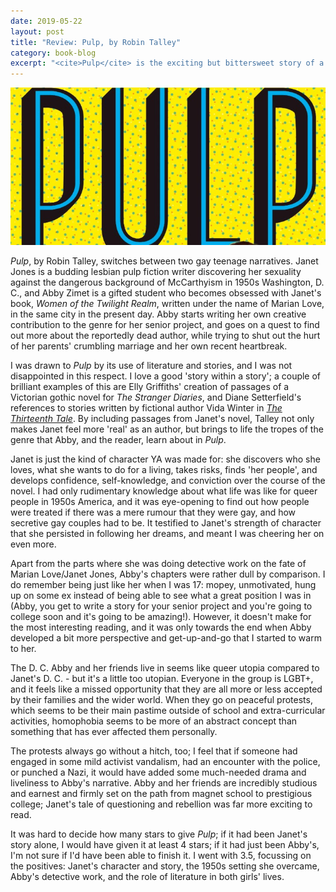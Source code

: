 ```yaml
---
date: 2019-05-22
layout: post
title: "Review: Pulp, by Robin Talley"
category: book-blog
excerpt: "<cite>Pulp</cite> is the exciting but bittersweet story of a fascinating 1950s teenager, and a present-day teenager who is... kind of dull."
---
```


![Pulp](/images/pulp.jpg)

<cite>Pulp</cite>, by Robin Talley, switches between two gay teenage narratives. Janet Jones is a budding lesbian pulp fiction writer discovering her sexuality against the dangerous background of McCarthyism in 1950s Washington, D. C., and Abby Zimet is a gifted student who becomes obsessed with Janet's book, <cite>Women of the Twilight Realm</cite>, written under the name of Marian Love, in the same city in the present day. Abby starts writing her own creative contribution to the genre for her senior project, and goes on a quest to find out more about the reportedly dead author, while trying to shut out the hurt of her parents' crumbling marriage and her own recent heartbreak.

I was drawn to <cite>Pulp</cite> by its use of literature and stories, and I was not disappointed in this respect. I love a good 'story within a story'; a couple of brilliant examples of this are Elly Griffiths' creation of passages of a Victorian gothic novel for <cite>The Stranger Diaries</cite>, and Diane Setterfield's references to stories written by fictional author Vida Winter in [<cite>The Thirteenth Tale</cite>](/book-blog/2019/04/07/the-thirteenth-tale-by-diane-setterfield). By including passages from Janet's novel, Talley not only makes Janet feel more 'real' as an author, but brings to life the tropes of the genre that Abby, and the reader, learn about in <cite>Pulp</cite>.

Janet is just the kind of character YA was made for: she discovers who she loves, what she wants to do for a living, takes risks, finds 'her people', and develops confidence, self-knowledge, and conviction over the course of the novel. I had only rudimentary knowledge about what life was like for queer people in 1950s America, and it was eye-opening to find out how people were treated if there was a mere rumour that they were gay, and how secretive gay couples had to be. It testified to Janet's strength of character that she persisted in following her dreams, and meant I was cheering her on even more.

Apart from the parts where she was doing detective work on the fate of Marian Love/Janet Jones, Abby's chapters were rather dull by comparison. I do remember being just like her when I was 17: mopey, unmotivated, hung up on some ex instead of being able to see what a great position I was in (Abby, you get to write a story for your senior project and you're going to college soon and it's going to be amazing!). However, it doesn't make for the most interesting reading, and it was only towards the end when Abby developed a bit more perspective and get-up-and-go that I started to warm to her.

The D. C. Abby and her friends live in seems like queer utopia compared to Janet's D. C. - but it's a little too utopian. Everyone in the group is LGBT+, and it feels like a missed opportunity that they are all more or less accepted by their families and the wider world. When they go on peaceful protests, which seems to be their main pastime outside of school and extra-curricular activities, homophobia seems to be more of an abstract concept than something that has ever affected them personally.

The protests always go without a hitch, too; I feel that if someone had engaged in some mild activist vandalism, had an encounter with the police, or punched a Nazi, it would have added some much-needed drama and liveliness to Abby's narrative. Abby and her friends are incredibly studious and earnest and firmly set on the path from magnet school to prestigious college; Janet's tale of questioning and rebellion was far more exciting to read.

It was hard to decide how many stars to give <cite>Pulp</cite>; if it had been Janet's story alone, I would have given it at least 4 stars; if it had just been Abby's, I'm not sure if I'd have been able to finish it. I went with 3.5, focussing on the positives: Janet's character and story, the 1950s setting she overcame, Abby's detective work, and the role of literature in both girls' lives.
